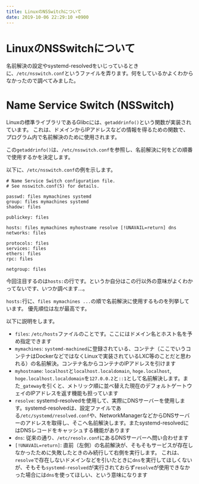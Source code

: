 ```yaml
---
title: LinuxのNSSwitchについて
date: 2019-10-06 22:29:10 +0900
---
```

LinuxのNSSwitchについて
===

名前解決の設定やsystemd-resolvedをいじっているときに、`/etc/nsswitch.conf`というファイルを弄ります。何をしているかよくわからなかったので調べてみました。

# Name Service Switch (NSSwitch)

Linuxの標準ライブラリであるGlibcには、`getaddrinfo()`という関数が実装されています。
これは、ドメインからIPアドレスなどの情報を得るための関数で、プログラム内で名前解決のために使用されます。

この`getaddrinfo()`は、`/etc/nsswitch.conf`を参照し、名前解決に何をどの順番で使用するかを決定します。

以下に、`/etc/nsswitch.conf`の例を示します。

```
# Name Service Switch configuration file.
# See nsswitch.conf(5) for details.

passwd: files mymachines systemd
group: files mymachines systemd
shadow: files

publickey: files

hosts: files mymachines myhostname resolve [!UNAVAIL=return] dns
networks: files

protocols: files
services: files
ethers: files
rpc: files

netgroup: files
```

今回注目するのは`hosts:`の行です。というか自分はこの行以外の意味がよくわかってないです、いつか調べます…。

`hosts:`行に、`files mymachines ...`の順で名前解決に使用するものを列挙しています。
優先順位は左が最高です。

以下に説明をします。

- `files`: `/etc/hosts`ファイルのことです。ここにはドメイン名とホスト名を予め指定できます
- `mymachines`: `systemd-machined`に登録されている、コンテナ（ここでいうコンテナはDockerなどではなくLinuxで実装されているLXC等のことだと思われる）の名前解決。コンテナ名からコンテナのIPアドレスを引けます
- `myhostname`: `localhost`と`localhost.localdomain`, `hoge.localhost`, `hoge.localhost.localdomain`を`127.0.0.2`と`::1`として名前解決します。また`_gateway`を引くと、メトリック順に並べ替えた現在のデフォルトゲートウェイのIPアドレスを返す機能も担っています
- `resolve`: systemd-resolvedを使用して、実際にDNSサーバーを使用します。systemd-resolvedは、設定ファイルである`/etc/systemd/resolved.conf`や、NetworkManagerなどからDNSサーバーのアドレスを取得し、そこへ名前解決します。またsystemd-resolvedにはDNSレコードをキャッシュする機能があります
- `dns`: 従来の通り、`/etc/resolv.conf`にあるDNSサーバーへ問い合わせます
- `[!UNAVAIL=return]`: 直前（左側）の名前解決が、そもそもサービスが存在しなかったために失敗したときのみ続行して右側を実行します。
これは、`resolve`で存在しないドメインなどを引いたときに`dns`を実行してほしくないが、そもそも`systemd-resolved`が実行されておらず`resolve`が使用できなかった場合には`dns`を使ってほしい、という意味になります

